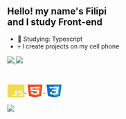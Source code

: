 <h2>Hello! my name's Filipi<br>
and I study Front-end</h2>

- 😬 Studying: Typescript 
- 💀 I create projects on my cell phone 
  
<div>
   <a href="https://github.com/Filipi-Pinheiro">
   <img height="180em" src="https://github-readme-stats.vercel.app/api?username=Filipi-Pinheiro&show_icons=true&theme=dracula&include_all_commits=true&count_private=true"/>
   <img height="180em" src="https://github-readme-stats.vercel.app/api/top-langs/?username=Filipi-Pinheiro&layout=compact&langs_count=6&theme=tokyonight"/>
</div>

##
    
<div style="display: inline_block"><br>
  <img align="center" alt="Js" height="30" width="40" src="https://raw.githubusercontent.com/devicons/devicon/master/icons/javascript/javascript-plain.svg">
  <img align="center" alt="HTML" height="30" width="40" src="https://raw.githubusercontent.com/devicons/devicon/master/icons/html5/html5-original.svg">
  <img align="center" alt="CSS" height="30" width="40" src="https://raw.githubusercontent.com/devicons/devicon/master/icons/css3/css3-original.svg">
</div>

<br>

<div> 
  <a href="https://instagram.com/lipi_lima14" target="_blank"><img src="https://img.shields.io/badge/-Instagram-%23E4405F?style=for-the-badge&logo=instagram&logoColor=white" target="_blank"></a>
</div>
